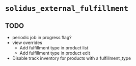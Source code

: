 # `solidus_external_fulfillment`

## TODO
* periodic job in progress flag?
* view overrides
  * Add fulfillment type in product list
  * Add fulfillment type in product edit
* Disable track inventory for products with a fulfillment_type